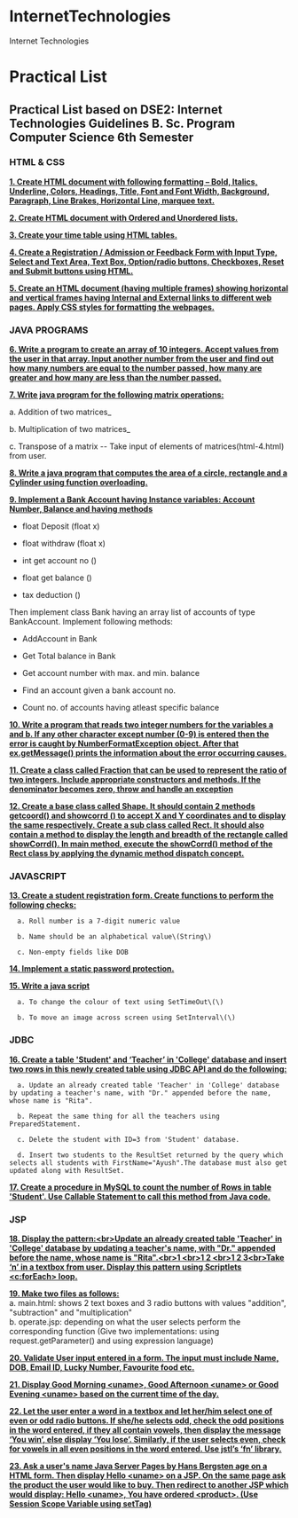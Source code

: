 # InternetTechnologies
Internet Technologies

# Practical List

## Practical List based on DSE2: Internet Technologies Guidelines B. Sc. Program Computer Science 6th Semester

### HTML & CSS

[**1. Create HTML document with following formatting – Bold, Italics, Underline, Colors, Headings, Title, Font and Font Width, Background, Paragraph, Line Brakes, Horizontal Line, marquee text.**](HTML%20%26%20CSS/html-1.html)

[**2. Create HTML document with Ordered and Unordered lists.**](HTML%20%26%20CSS/html-2.html)

[**3. Create your time table using HTML tables.**](HTML%20%26%20CSS/html-3.html)

[**4. Create a Registration / Admission or Feedback Form with Input Type, Select and Text Area, Text Box, Option/radio buttons, Checkboxes, Reset and Submit buttons using HTML.**](HTML%20%26%20CSS/html-4.html)

[**5. Create an HTML document \(having multiple frames\) showing horizontal and vertical frames having Internal and External links to different web pages. Apply CSS styles for formatting the webpages.**](HTML%20%26%20CSS/html-5.html)

### JAVA PROGRAMS

[**6. Write a program to create an array of 10 integers. Accept values from the user in that array. Input another number from the user and find out how many numbers are equal to the number passed, how many are greater and how many are less than the number passed.**](java/java_1.java)

[**7. Write java program for the following matrix operations:**](java/java_2.java)

a.  Addition of two matrices_

b. Multiplication of two matrices_

c. Transpose of a matrix          -- Take input of elements of matrices\(html-4.html\) from user.

[**8. Write a java program that computes the area of a circle, rectangle and a Cylinder using function overloading.**](java/java_3.java)

[**9. Implement a Bank Account having Instance variables: Account Number, Balance and having methods**
](java/java_4.java)

   - float Deposit \(float x\)

   - float withdraw \(float x\)

   - int get account no \(\)

   - float get balance \(\)

   - tax deduction \(\)

Then implement class Bank having an array list of accounts of type BankAccount. Implement following methods:

   - AddAccount in Bank

   - Get Total balance in Bank

   - Get account number with max. and min. balance

   - Find an account given a bank account no.

   - Count no. of accounts having atleast specific balance

[**10. Write a program that reads two integer numbers for the variables a and b. If any other character except number \(0-9\) is entered then the error is caught by NumberFormatException object. After that ex.getMessage\(\) prints the information about the error occurring causes.**](java/java_5.java)

[**11. Create a class called Fraction that can be used to represent the ratio of two integers. Include appropriate constructors and methods. If the denominator becomes zero, throw and handle an exception**](java/java_6.java)

[**12. Create a base class called Shape. It should contain 2 methods getcoord\(\) and showcorrd \(\) to accept X and Y coordinates and to display the same respectively. Create a sub class called Rect. It should also contain a method to display the length and breadth of the rectangle called showCorrd\(\). In main method, execute the showCorrd\(\) method of the Rect class by applying the dynamic method dispatch concept.**](java/java_7.java)

### JAVASCRIPT

[**13. Create a student registration form. Create functions to perform the following checks:**
](JAVASCRIPT/javascript_1.html)

      a. Roll number is a 7-digit numeric value

      b. Name should be an alphabetical value\(String\)

      c. Non-empty fields like DOB

[**14. Implement a static password protection.**](JAVASCRIPT/javascript_2.html)

[**15. Write a java script**
](JAVASCRIPT/javascript_3_a.html)

      a. To change the colour of text using SetTimeOut\(\)

      b. To move an image across screen using SetInterval\(\)



### JDBC

[**16. Create a table 'Student' and ‘Teacher’ in 'College' database and insert two rows in this newly created table using JDBC API and do the following:**
](jdbc/q16.md)

      a. Update an already created table 'Teacher' in 'College' database by updating a teacher's name, with "Dr." appended before the name, whose name is "Rita".

      b. Repeat the same thing for all the teachers using PreparedStatement.

      c. Delete the student with ID=3 from 'Student' database.

      d. Insert two students to the ResultSet returned by the query which selects all students with FirstName="Ayush".The database must also get updated along with ResultSet.

[**17. Create a procedure in MySQL to count the number of Rows in table 'Student'. Use Callable Statement to call this method from Java code.**](jdbc/q17.md)

### JSP

[**18. Display the pattern:&lt;br&gt;Update an already created table 'Teacher' in 'College' database by updating a teacher's name, with "Dr." appended before the name, whose name is "Rita".&lt;br&gt;1 &lt;br&gt;1 2 &lt;br&gt;1 2 3&lt;br&gt;Take ‘n’ in a textbox from user. Display this pattern using Scriptlets &lt;c:forEach&gt; loop.**](jsp/q18.md)

[**19. Make two files as follows:**   
](jsp/q19.md)    a. main.html: shows 2 text boxes and 3 radio buttons with values "addition", "subtraction" and "multiplication"   
    b. operate.jsp: depending on what the user selects perform the corresponding function \(Give two implementations: using request.getParameter\(\) and using expression language\)

[**20. Validate User input entered in a form. The input must include Name, DOB, Email ID, Lucky Number, Favourite food etc.**
](jsp/q20.md)

[**21. Display Good Morning &lt;uname&gt;, Good Afternoon &lt;uname&gt; or Good Evening &lt;uname&gt; based on the current time of the day.**
](jsp/q21.md)

[**22. Let the user enter a word in a textbox and let her/him select one of even or odd radio buttons. If she/he selects odd, check the odd positions in the word entered, if they all contain vowels, then display the message ‘You win’, else display ‘You lose’. Similarly, if the user selects even, check for vowels in all even positions in the word entered. Use jstl’s ‘fn’ library.**
](jsp/q22.md)

[**23. Ask a user's name Java Server Pages by Hans Bergsten age on a HTML form. Then display Hello &lt;uname&gt; on a JSP. On the same page ask the product the user would like to buy. Then redirect to another JSP which would display: Hello &lt;uname&gt;, You have ordered &lt;product&gt;. \(Use Session Scope Variable using setTag\)**](jsp/q23.md)


